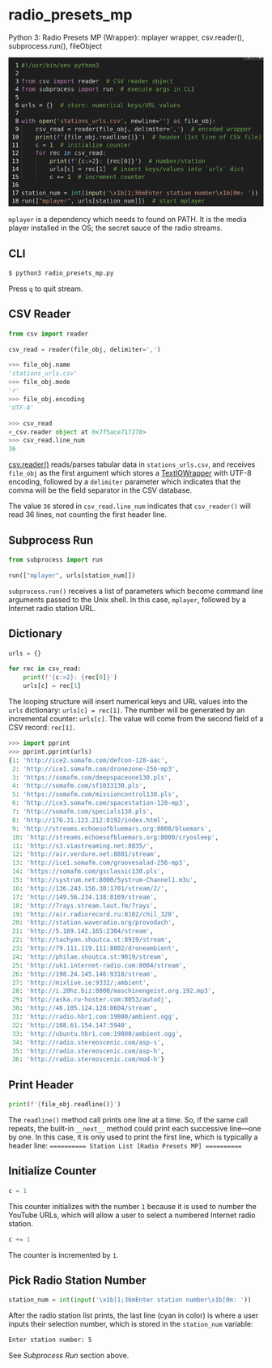 # radio_presets_mp
Python 3: Radio Presets MP (Wrapper): mplayer wrapper, csv.reader(), subprocess.run(), fileObject

![screen capture](screen_capture.png)

`mplayer` is a dependency which needs to found on PATH. It is the media player installed in the OS; the secret sauce of the radio streams.

## CLI

```bash
$ python3 radio_presets_mp.py
```

Press `q` to quit stream.

## CSV Reader

```python
from csv import reader
```

```python
csv_read = reader(file_obj, delimiter=',')
```

```python
>>> file_obj.name
'stations_urls.csv'
>>> file_obj.mode
'r'
>>> file_obj.encoding
'UTF-8'
```

```python
>>> csv_read
<_csv.reader object at 0x7f5ace717278>
>>> csv_read.line_num
36
```

[csv.reader()](https://docs.python.org/3/library/csv.html#csv.reader) reads/parses tabular data in `stations_urls.csv`, and receives `file_obj` as the first argument which stores a [TextIOWrapper](https://docs.python.org/3.8/library/io.html#io.TextIOWrapper) with UTF-8 encoding, followed by a `delimiter` parameter which indicates that the comma will be the field separator in the CSV database.

The value `36` stored in `csv_read.line_num` indicates that `csv_reader()` will read 36 lines, not counting the first header line.

## Subprocess Run

```python
from subprocess import run
```

```python
run(["mplayer", urls[station_num]])
```

`subprocess.run()` receives a list of parameters which become command line arguments passed to the Unix shell. In this case, `mplayer`, followed by a Internet radio station URL.

## Dictionary

```python
urls = {}
```

```python
for rec in csv_read:
    print(f'{c:>2}: {rec[0]}')
    urls[c] = rec[1]
```

The looping structure will insert numerical keys and URL values into the `urls` dictionary: `urls[c] = rec[1]`. The number will be generated by an incremental counter: `urls[c]`. The value will come from the second field of a CSV record: `rec[1]`.

```python
>>> import pprint
>>> pprint.pprint(urls)
{1: 'http://ice2.somafm.com/defcon-128-aac',
 2: 'http://ice1.somafm.com/dronezone-256-mp3',
 3: 'https://somafm.com/deepspaceone130.pls',
 4: 'http://somafm.com/sf1033130.pls',
 5: 'https://somafm.com/missioncontrol130.pls',
 6: 'http://ice3.somafm.com/spacestation-128-mp3',
 7: 'http://somafm.com/specials130.pls',
 8: 'http://176.31.123.212:8192/index.html',
 9: 'http://streams.echoesofbluemars.org:8000/bluemars',
 10: 'http://streams.echoesofbluemars.org:8000/cryosleep',
 11: 'http://s3.viastreaming.net:8835/',
 12: 'http://air.verdure.net:8881/stream',
 13: 'http://ice1.somafm.com/groovesalad-256-mp3',
 14: 'https://somafm.com/gsclassic130.pls',
 15: 'http://systrum.net:8000/Systrum-Channel1.m3u',
 16: 'http://136.243.156.30:1701/stream/2/',
 17: 'http://149.56.234.138:8169/stream',
 18: 'http://7rays.stream.laut.fm/7rays',
 19: 'http://air.radiorecord.ru:8102/chil_320',
 20: 'http://station.waveradio.org/provodach',
 21: 'http://5.189.142.165:2304/stream',
 22: 'http://tachyon.shoutca.st:8919/stream',
 23: 'http://79.111.119.111:8002/droneambient',
 24: 'http://philae.shoutca.st:9019/stream',
 25: 'http://uk1.internet-radio.com:8004/stream',
 26: 'http://198.24.145.146:9318/stream',
 27: 'http://mixlive.ie:9332/;ambient',
 28: 'http://i.20hz.biz:8000/maschinengeist.org.192.mp3',
 29: 'http://aska.ru-hoster.com:8053/autodj',
 30: 'http://46.105.124.120:8604/stream',
 31: 'http://radio.hbr1.com:19800/ambient.ogg',
 32: 'http://108.61.154.147:5940',
 33: 'http://ubuntu.hbr1.com:19800/ambient.ogg',
 34: 'http://radio.stereoscenic.com/asp-s',
 35: 'http://radio.stereoscenic.com/asp-h',
 36: 'http://radio.stereoscenic.com/mod-h'}
```

## Print Header

```python
print(f'{file_obj.readline()}')
```

The `readline()` method call prints one line at a time. So, if the same call repeats, the built-in `__next__` method could print each successive line&mdash;one by one. In this case, it is only used to print the first line, which is typically a header line: `========== Station List [Radio Presets MP] ==========`

## Initialize Counter

```python
c = 1
```

This counter initializes with the number `1` because it is used to number the YouTube URLs, which will allow a user to select a numbered Internet radio station.

```python
c += 1
```

The counter is incremented by `1`.

## Pick Radio Station Number

```python
station_num = int(input('\x1b[1;36mEnter station number\x1b[0m: '))
```

After the radio station list prints, the last line (cyan in color) is where a user inputs their selection number, which is stored in the `station_num` variable:

```bash
Enter station number: 5
```

See _Subprocess Run_ section above.
